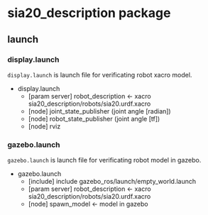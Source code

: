 # sia20_description package

## launch
### display.launch

```display.launch``` is launch file for verificating robot xacro model.

- display.launch
	- [param server] robot_description <- xacro sia20_description/robots/sia20.urdf.xacro
	- [node] joint_state_publisher (joint angle [radian])
	- [node] robot_state_publisher (joint angle [tf])
	- [node] rviz

### gazebo.launch
```gazebo.launch``` is  launch file for verificating robot model in gazebo.
- gazebo.launch
	- [include] include gazebo_ros/launch/empty_world.launch
	- [param server] robot_description <- xacro sia20_description/robots/sia20.urdf.xacro
	- [node] spawn_model <- model in gazebo
